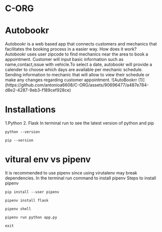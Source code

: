 # C-ORG 

<h1>Autobookr</h1>
<p> Autobookr is a web based app that connects customers and mechanics that facilitates the booking process in a easier way. How does it work?
Autobookr uses user zipcode to find mechanics near the area to book a appointment. Customer will input basic information such as name,contact,issue with vehicle.To select a date, autobookr will provide a calender to choose which days are available per mechanic schedule. Sending information to mechanic that will allow to view their schedule or make any changes regarding customer appointment. 
![AutoBookrr (1)](https://github.com/antonioa6608/C-ORG/assets/90696477/a487e784-d8e2-4287-9eb3-f189cef928ce)

</p>

<h1>Installations</h1>
<p> 1.Python
2. Flask
In terminal run to see the latest version of python and pip </p>

```
python --version
```
```
pip --version 
```



<h1>vitural env vs pipenv </h1>
<p> It is recommended to use pipenv since using virutalenv may break dependencies. 
  In the terminal run command to install pipenv 
  Steps to install pipenv
</p>

```
pip install --user pipenv 
```
```
pipenv install flask 
```
```
pipenv shell 
```
```
pipenv run python app.py 
```
```
exit
```


